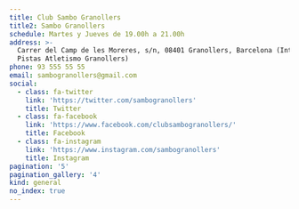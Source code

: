 ```yaml
---
title: Club Sambo Granollers
title2: Sambo Granollers
schedule: Martes y Jueves de 19.00h a 21.00h
address: >-
  Carrer del Camp de les Moreres, s/n, 08401 Granollers, Barcelona (Interior
  Pistas Atletismo Granollers)
phone: 93 555 55 55
email: sambogranollers@gmail.com
social:
  - class: fa-twitter
    link: 'https://twitter.com/sambogranollers'
    title: Twitter
  - class: fa-facebook
    link: 'https://www.facebook.com/clubsambogranollers/'
    title: Facebook
  - class: fa-instagram
    link: 'https://www.instagram.com/sambogranollers'
    title: Instagram
pagination: '5'
pagination_gallery: '4'
kind: general
no_index: true
---
```


